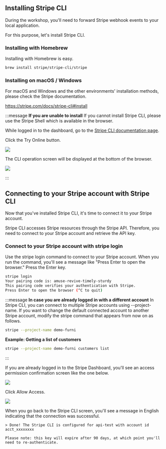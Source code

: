 
## Installing Stripe CLI
During the workshop, you'll need to forward Stripe webhook events to your local application.

For this purpose, let's install Stripe CLI.

### Installing with Homebrew
Installing with Homebrew is easy.

```bash
brew install stripe/stripe-cli/stripe  
```

### Installing on macOS / Windows
For macOS and Windows and the other environments' installation methods, please check the Stripe documentation.

https://stripe.com/docs/stripe-cli#install

:::message
**If you are unable to install**
If you cannot install Stripe CLI, please use the Stripe Shell which is available in the browser.

While logged in to the dashboard, go to the [Stripe CLI documentation page](https://stripe.com/docs/stripe-cli).

Click the Try Online button.

![](https://storage.googleapis.com/zenn-user-upload/0344d992f943-20220420.png)

The CLI operation screen will be displayed at the bottom of the browser.

![](https://storage.googleapis.com/zenn-user-upload/b09650f24d2e-20220420.png)

:::

## Connecting to your Stripe account with Stripe CLI
Now that you've installed Stripe CLI, it's time to connect it to your Stripe account.

Stripe CLI accesses Stripe resources through the Stripe API. Therefore, you need to connect to your Stripe account and retrieve the API key.

### Connect to your Stripe account with stripe login
Use the stripe login command to connect to your Stripe account.
When you run the command, you'll see a message like "Press Enter to open the browser." Press the Enter key.

```bash
stripe login  
Your pairing code is: amuse-revive-timely-sturdy  
This pairing code verifies your authentication with Stripe.  
Press Enter to open the browser (^C to quit)  
```

:::message
**In case you are already logged in with a different account**
In Stripe CLI, you can connect to multiple Stripe accounts using --project-name.
If you want to change the default connected account to another Stripe account, modify the stripe command that appears from now on as follows.

```bash
stripe --project-name demo-furni
```

**Example: Getting a list of customers**

```bash
stripe --project-name demo-furni customers list
```
:::

If you are already logged in to the Stripe Dashboard, you'll see an access permission confirmation screen like the one below.

![](https://storage.googleapis.com/zenn-user-upload/d5ecd73d2edf-20230731.png)

Click Allow Access.

![](https://storage.googleapis.com/zenn-user-upload/8d56b179f6a7-20230731.png)

When you go back to the Stripe CLI screen, you'll see a message in English indicating that the connection was successful.

```
> Done! The Stripe CLI is configured for api-test with account id acct_xxxxxxxx  
  
Please note: this key will expire after 90 days, at which point you'll need to re-authenticate.  
```
